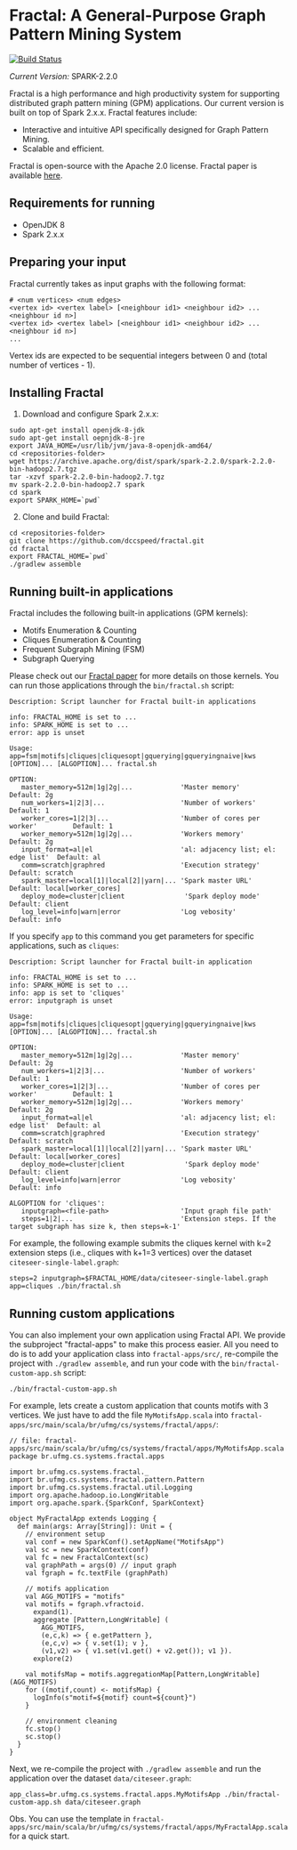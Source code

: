 # Fractal: A General-Purpose Graph Pattern Mining System
[![Build Status](https://travis-ci.com/dccspeed/fractal.svg?branch=master)](https://travis-ci.com/dccspeed/fractal)

*Current Version:* SPARK-2.2.0

Fractal is a high performance and high productivity system for supporting distributed graph
pattern mining (GPM) applications. Our current version is built on top of Spark 2.x.x.
Fractal features include:
* Interactive and intuitive API specifically designed for Graph Pattern Mining.
* Scalable and efficient.

Fractal is open-source with the Apache 2.0 license. Fractal paper is available [here](https://dl.acm.org/citation.cfm?id=3319875).

## Requirements for running

* OpenJDK 8
* Spark 2.x.x

## Preparing your input
Fractal currently takes as input graphs with the following format:

```
# <num vertices> <num edges>
<vertex id> <vertex label> [<neighbour id1> <neighbour id2> ... <neighbour id n>]
<vertex id> <vertex label> [<neighbour id1> <neighbour id2> ... <neighbour id n>]
...
```

Vertex ids are expected to be sequential integers between 0 and (total number of vertices - 1).

## Installing Fractal

1. Download and configure Spark 2.x.x:

```
sudo apt-get install openjdk-8-jdk
sudo apt-get install oepnjdk-8-jre
export JAVA_HOME=/usr/lib/jvm/java-8-openjdk-amd64/
cd <repositories-folder>
wget https://archive.apache.org/dist/spark/spark-2.2.0/spark-2.2.0-bin-hadoop2.7.tgz
tar -xzvf spark-2.2.0-bin-hadoop2.7.tgz
mv spark-2.2.0-bin-hadoop2.7 spark
cd spark
export SPARK_HOME=`pwd` 
```

2. Clone and build Fractal:
```
cd <repositories-folder>
git clone https://github.com/dccspeed/fractal.git
cd fractal
export FRACTAL_HOME=`pwd`
./gradlew assemble
```

## Running built-in applications

Fractal includes the following built-in applications (GPM kernels):

- Motifs Enumeration & Counting
- Cliques Enumeration & Counting
- Frequent Subgraph Mining (FSM)
- Subgraph Querying

Please check out our [Fractal paper](https://dl.acm.org/citation.cfm?id=3319875) for more details on
those kernels. You can run those applications through the ```bin/fractal.sh``` script:

```
Description: Script launcher for Fractal built-in applications

info: FRACTAL_HOME is set to ...
info: SPARK_HOME is set to ...
error: app is unset

Usage:
app=fsm|motifs|cliques|cliquesopt|gquerying|gqueryingnaive|kws [OPTION]... [ALGOPTION]... fractal.sh

OPTION:
   master_memory=512m|1g|2g|...            'Master memory'                      Default: 2g
   num_workers=1|2|3|...                   'Number of workers'                  Default: 1
   worker_cores=1|2|3|...                  'Number of cores per worker'         Default: 1
   worker_memory=512m|1g|2g|...            'Workers memory'                     Default: 2g
   input_format=al|el                      'al: adjacency list; el: edge list'  Default: al
   comm=scratch|graphred                   'Execution strategy'                 Default: scratch
   spark_master=local[1]|local[2]|yarn|... 'Spark master URL'                   Default: local[worker_cores]
   deploy_mode=cluster|client               'Spark deploy mode'                  Default: client
   log_level=info|warn|error               'Log vebosity'                       Default: info
```

If you specify `app` to this command you get parameters for specific applications, such as `cliques`:

```
Description: Script launcher for Fractal built-in application

info: FRACTAL_HOME is set to ...
info: SPARK_HOME is set to ...
info: app is set to 'cliques'
error: inputgraph is unset

Usage:
app=fsm|motifs|cliques|cliquesopt|gquerying|gqueryingnaive|kws [OPTION]... [ALGOPTION]... fractal.sh

OPTION:
   master_memory=512m|1g|2g|...            'Master memory'                      Default: 2g
   num_workers=1|2|3|...                   'Number of workers'                  Default: 1
   worker_cores=1|2|3|...                  'Number of cores per worker'         Default: 1
   worker_memory=512m|1g|2g|...            'Workers memory'                     Default: 2g
   input_format=al|el                      'al: adjacency list; el: edge list'  Default: al
   comm=scratch|graphred                   'Execution strategy'                 Default: scratch
   spark_master=local[1]|local[2]|yarn|... 'Spark master URL'                   Default: local[worker_cores]
   deploy_mode=cluster|client               'Spark deploy mode'                  Default: client
   log_level=info|warn|error               'Log vebosity'                       Default: info 

ALGOPTION for 'cliques':
   inputgraph=<file-path>                  'Input graph file path'
   steps=1|2|...                           'Extension steps. If the target subgraph has size k, then steps=k-1'
```

For example, the following example submits the cliques kernel with k=2 extension steps
(i.e., cliques with k+1=3 vertices) over the dataset ```citeseer-single-label.graph```:
```
steps=2 inputgraph=$FRACTAL_HOME/data/citeseer-single-label.graph app=cliques ./bin/fractal.sh
```

## Running custom applications

You can also implement your own application using Fractal API. We provide the subproject 
"fractal-apps" to make this process easier. All you need to do is to add your application class
into ```fractal-apps/src/```, re-compile the project with ```./gradlew assemble```, and run your
code with the ```bin/fractal-custom-app.sh``` script:

```
./bin/fractal-custom-app.sh
```

For example, lets create a custom application that counts motifs with 3 vertices.
We just have to add the file ```MyMotifsApp.scala``` into
```fractal-apps/src/main/scala/br/ufmg/cs/systems/fractal/apps/```:
```
// file: fractal-apps/src/main/scala/br/ufmg/cs/systems/fractal/apps/MyMotifsApp.scala
package br.ufmg.cs.systems.fractal.apps

import br.ufmg.cs.systems.fractal._
import br.ufmg.cs.systems.fractal.pattern.Pattern
import br.ufmg.cs.systems.fractal.util.Logging
import org.apache.hadoop.io.LongWritable
import org.apache.spark.{SparkConf, SparkContext}

object MyFractalApp extends Logging {
  def main(args: Array[String]): Unit = {
    // environment setup
    val conf = new SparkConf().setAppName("MotifsApp")
    val sc = new SparkContext(conf)
    val fc = new FractalContext(sc)
    val graphPath = args(0) // input graph
    val fgraph = fc.textFile (graphPath)

    // motifs application
    val AGG_MOTIFS = "motifs"
    val motifs = fgraph.vfractoid.
      expand(1).
      aggregate [Pattern,LongWritable] (
        AGG_MOTIFS,
        (e,c,k) => { e.getPattern },
        (e,c,v) => { v.set(1); v },
        (v1,v2) => { v1.set(v1.get() + v2.get()); v1 }).
      explore(2)

    val motifsMap = motifs.aggregationMap[Pattern,LongWritable](AGG_MOTIFS)
    for ((motif,count) <- motifsMap) {
      logInfo(s"motif=${motif} count=${count}")
    }

    // environment cleaning
    fc.stop()
    sc.stop()
  }
}
```

Next, we re-compile the project with ```./gradlew assemble``` and run the application over
the dataset ```data/citeseer.graph```:

```
app_class=br.ufmg.cs.systems.fractal.apps.MyMotifsApp ./bin/fractal-custom-app.sh data/citeseer.graph
```

Obs. You can use the template in ```fractal-apps/src/main/scala/br/ufmg/cs/systems/fractal/apps/MyFractalApp.scala```
for a quick start.
